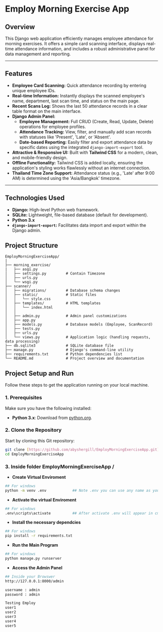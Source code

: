 # Employ Morning Exercise App

## Overview

This Django web application efficiently manages employee attendance for morning exercises. It offers a simple card scanning interface, displays real-time attendance information, and includes a robust administrative panel for data management and reporting.

---

## Features

* **Employee Card Scanning:** Quick attendance recording by entering unique employee IDs.
* **Real-time Information:** Instantly displays the scanned employee's name, department, last scan time, and status on the main page.
* **Recent Scans Log:** Shows the last 50 attendance records in a clear table format on the main interface.
* **Django Admin Panel:**
    * **Employee Management:** Full CRUD (Create, Read, Update, Delete) operations for employee profiles.
    * **Attendance Tracking:** View, filter, and manually add scan records with statuses like 'Present', 'Late', or 'Absent'.
    * **Date-based Reporting:** Easily filter and export attendance data by specific dates using the integrated `django-import-export` tool.
* **Attractive & Responsive UI:** Built with **Tailwind CSS** for a modern, clean, and mobile-friendly design.
* **Offline Functionality:** Tailwind CSS is added locally, ensuring the application's styling works flawlessly without an internet connection.
* **Thailand Time Zone Support:** Attendance status (e.g., 'Late' after 9:00 AM) is determined using the 'Asia/Bangkok' timezone.

---

## Technologies Used

* **Django:** High-level Python web framework.
* **SQLite:** Lightweight, file-based database (default for development).
* **Python 3.x**
* **`django-import-export`:** Facilitates data import and export within the Django admin.



## Project Structure

```text
EmployMorningExerciseApp/
|
├── morning_exercise/ 
|   ├── asgi.py             
│   ├── settings.py         # Contain Timezone
│   ├── urls.py      
│   └── wsgi.py             
├── scanner/                
│   ├── migrations/         # Database schema changes
│   ├── static/             # Static files 
│   │   └── style.css
│   ├── templates/          # HTML templates 
│   │   └── index.html
│   │       
│   ├── admin.py            # Admin panel customizations
│   ├── app.py            
│   ├── models.py           # Database models (Employee, ScanRecord)
│   ├── tests.py            
│   ├── urls.py             
│   └── views.py            # Application logic (handling requests, data processing)
├── db.sqlite3              # SQLite database file
├── manage.py               # Django's command-line utility
├── requirements.txt        # Python dependencies list
└── README.md               # Project overview and documentation
```





## Project Setup and Run

Follow these steps to get the application running on your local machine.

### 1. Prerequisites

Make sure you have the following installed:

* **Python 3.x**: Download from [python.org](https://www.python.org/downloads/).

### 2. Clone the Repository

Start by cloning this Git repository:

```bash
git clone [https://github.com/abyshergill/EmployMorningExerciseApp.git]
cd EmployMorningExerciseApp      
```

### 3. Inside folder EmployMorningExerciseApp / 

* **Create Virtual Enviroment** 
```bash
## For windows
python -m venv .env            ## Note .env you can use any name as you want
```
* **Activate the virtual Enviroment**
```bash
## For windows
.env\scripts\activate          ## After activate .env will appear in cmd path
```

* **Install the necessary dependcies**

```bash
## For windows
pip install -r requirements.txt          
```

* **Run the Main Program**

```bash
## For windows
python manage.py runserver          
```

* **Access the Admin Panel**

```bash
## Inside your Browswer
http://127.0.0.1:8000/admin         

username : admin
password : admin

Testing Employ
user1
user2
user3
user4
user5
```